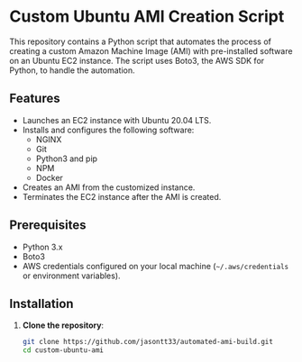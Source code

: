 # Custom Ubuntu AMI Creation Script

This repository contains a Python script that automates the process of creating a custom Amazon Machine Image (AMI) with pre-installed software on an Ubuntu EC2 instance. The script uses Boto3, the AWS SDK for Python, to handle the automation.

## Features

- Launches an EC2 instance with Ubuntu 20.04 LTS.
- Installs and configures the following software:
  - NGINX
  - Git
  - Python3 and pip
  - NPM
  - Docker
- Creates an AMI from the customized instance.
- Terminates the EC2 instance after the AMI is created.

## Prerequisites

- Python 3.x
- Boto3
- AWS credentials configured on your local machine (`~/.aws/credentials` or environment variables).

## Installation

1. **Clone the repository**:
   ```bash
   git clone https://github.com/jasontt33/automated-ami-build.git
   cd custom-ubuntu-ami
